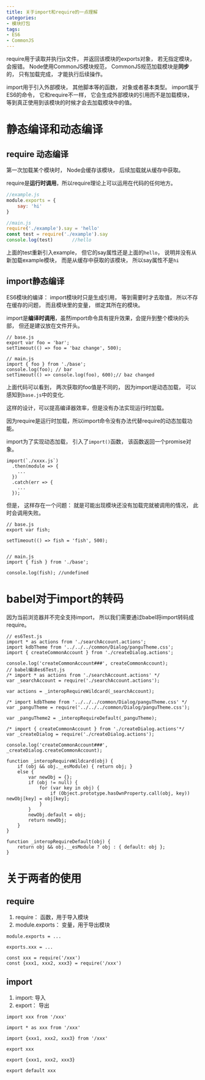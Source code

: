 ```yaml
---
title: 关于import和require的一点理解
categories: 
- 模块打包
tags:
- ES6
- CommonJS
---
```


require用于读取并执行js文件， 并返回该模块的exports对象， 若无指定模块， 会报错。 Node使用CommonJS模块规范， CommonJS规范加载模块是**同步**的， 只有加载完成， 才能执行后续操作。

import用于引入外部模块， 其他脚本等的函数， 对象或者基本类型。 import属于ES6的命令， 它和require不一样， 它会生成外部模块的引用而不是加载模块， 等到真正使用到该模块的时候才会去加载模块中的值。<!--more-->

# 静态编译和动态编译

## require 动态编译

第一次加载某个模块时， Node会缓存该模块， 后续加载就从缓存中获取。

require是**运行时调用**，所以require理论上可以运用在代码的任何地方。

```js
//example.js
module.exports = {
    say: 'hi'
}

//main.js
require('./example').say = 'hello'
const test = require('./example').say
console.log(test)       //hello
```

上面的test重新引入example， 但它的say属性还是上面的`hello`， 说明并没有从新加载example模块， 而是从缓存中获取的该模块， 所以say属性不是`hi`

## import静态编译

ES6模块的编译： import模块时只是生成引用， 等到需要时才去取值， 所以不存在缓存的问题， 而且模块里的变量， 绑定其所在的模块。

import是**编译时调用**，虽然import命令具有提升效果，会提升到整个模块的头部， 但还是建议放在文件开头。

```
// base.js
export var foo = 'bar';
setTimeout(() => foo = 'baz change', 500);

// main.js
import { foo } from './base';
console.log(foo); // bar
setTimeout(() => console.log(foo), 600);// baz changed
```

上面代码可以看到， 两次获取的foo值是不同的， 因为import是动态加载， 可以感知到`base.js`中的变化.

这样的设计，可以提高编译器效率，但是没有办法实现运行时加载。

因为require是运行时加载，所以import命令没有办法代替require的动态加载功能。

import为了实现动态加载， 引入了`import()`函数， 该函数返回一个promise对象。

```
import(`./xxxx.js`)
  .then(module => {
    ...
  })
  .catch(err => {
    ...
  });
```

但是， 这样存在一个问题： 就是可能出现模块还没有加载完就被调用的情况， 此时会调用失败。

```
// base.js
export var fish;

setTimeout(() => fish = 'fish', 500);


// main.js
import { fish } from './base';

console.log(fish); //undefined
```

# babel对于import的转码

因为当前浏览器并不完全支持import， 所以我们需要通过babel将import转码成require。

```
// es6Test.js
import * as actions from './searchAccount.actions';
import kdbTheme from '../../../common/Dialog/panguTheme.css';
import { createCommonAccount } from './createDialog.actions';

console.log('createCommonAccount###', createCommonAccount);
// babel编译es6Test.js
/* import * as actions from './searchAccount.actions' */
var _searchAccount = require('./searchAccount.actions'); 

var actions = _interopRequireWildcard(_searchAccount);

/* import kdbTheme from '../../../common/Dialog/panguTheme.css' */
var _panguTheme = require('../../../common/Dialog/panguTheme.css');

var _panguTheme2 = _interopRequireDefault(_panguTheme);

/* import { createCommonAccount } from './createDialog.actions'*/
var _createDialog = require('./createDialog.actions');

console.log('createCommonAccount###', _createDialog.createCommonAccount);

function _interopRequireWildcard(obj) { 
    if (obj && obj.__esModule) { return obj; } 
    else {
        var newObj = {}; 
        if (obj != null) { 
            for (var key in obj) { 
                if (Object.prototype.hasOwnProperty.call(obj, key)) newObj[key] = obj[key]; 
            } 
        } 
        newObj.default = obj; 
        return newObj; 
    } 
}

function _interopRequireDefault(obj) { 
    return obj && obj.__esModule ? obj : { default: obj }; 
}
```

# 关于两者的使用

## require

1. require： 函数，用于导入模块
2. module.exports： 变量，用于导出模块

```
module.exports = ...

exports.xxx = ...

const xxx = require('/xxx')
const {xxx1, xxx2, xxx3} = require('/xxx')

```

## import

1. import: 导入
2. export： 导出

```
import xxx from '/xxx'

import * as xxx from '/xxx'

import {xxx1, xxx2, xxx3} from '/xxx'

export xxx

export {xxx1, xxx2, xxx3}

export default xxx
```

